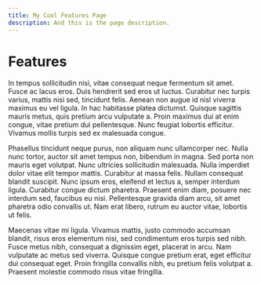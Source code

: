 ```yaml
---
title: My Cool Features Page
description: And this is the page description.
---
```


# Features

In tempus sollicitudin nisi, vitae consequat neque fermentum sit amet. Fusce ac lacus eros. Duis hendrerit sed eros ut luctus. Curabitur nec turpis varius, mattis nisi sed, tincidunt felis. Aenean non augue id nisl viverra maximus eu vel ligula. In hac habitasse platea dictumst. Quisque sagittis mauris metus, quis pretium arcu vulputate a. Proin maximus dui at enim congue, vitae pretium dui pellentesque. Nunc feugiat lobortis efficitur. Vivamus mollis turpis sed ex malesuada congue.

Phasellus tincidunt neque purus, non aliquam nunc ullamcorper nec. Nulla nunc tortor, auctor sit amet tempus non, bibendum in magna. Sed porta non mauris eget volutpat. Nunc ultricies sollicitudin malesuada. Nulla imperdiet dolor vitae elit tempor mattis. Curabitur at massa felis. Nullam consequat blandit suscipit. Nunc ipsum eros, eleifend et lectus a, semper interdum ligula. Curabitur congue dictum pharetra. Praesent enim diam, posuere nec interdum sed, faucibus eu nisi. Pellentesque gravida diam arcu, sit amet pharetra odio convallis ut. Nam erat libero, rutrum eu auctor vitae, lobortis ut felis.

Maecenas vitae mi ligula. Vivamus mattis, justo commodo accumsan blandit, risus eros elementum nisi, sed condimentum eros turpis sed nibh. Fusce metus nibh, consequat a dignissim eget, placerat in arcu. Nam vulputate ac metus sed viverra. Quisque congue pretium erat, eget efficitur dui consequat eget. Proin fringilla convallis nibh, eu pretium felis volutpat a. Praesent molestie commodo risus vitae fringilla.